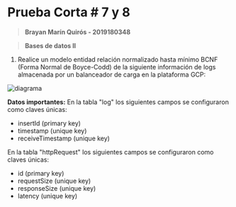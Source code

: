 # Prueba Corta # 7 y 8

>**Brayan Marín Quirós - 2019180348**

>**Bases de datos II**

1. Realice un modelo entidad relación normalizado hasta mínimo BCNF (Forma Normal de Boyce-Codd) de la siguiente información de logs almacenada por un balanceador de carga en la plataforma GCP:

![diagrama](https://www.dropbox.com/s/lyktsg57cujh0wl/diagramaQuiz78.jpg?dl=1)

**Datos importantes:**
En la tabla "log" los siguientes campos se configuraron como claves únicas:
- insertId (primary key)
- timestamp (unique key)
- receiveTimestamp (unique key)

En la tabla "httpRequest" los siguientes campos se configuraron como claves únicas:
- id (primary key)
- requestSize (unique key)
- responseSize (unique key)
- latency (unique key)

[//]: # (These are reference links used in the body of this note and get stripped out when the markdown processor does its job. There is no need to format nicely because it shouldn't be seen. Thanks SO - http://stackoverflow.com/questions/4823468/store-comments-in-markdown-syntax)

   [dill]: <https://github.com/joemccann/dillinger>
   [git-repo-url]: <https://github.com/joemccann/dillinger.git>
   [john gruber]: <http://daringfireball.net>
   [df1]: <http://daringfireball.net/projects/markdown/>
   [markdown-it]: <https://github.com/markdown-it/markdown-it>
   [Ace Editor]: <http://ace.ajax.org>
   [node.js]: <http://nodejs.org>
   [Twitter Bootstrap]: <http://twitter.github.com/bootstrap/>
   [jQuery]: <http://jquery.com>
   [@tjholowaychuk]: <http://twitter.com/tjholowaychuk>
   [express]: <http://expressjs.com>
   [AngularJS]: <http://angularjs.org>
   [Gulp]: <http://gulpjs.com>

   [PlDb]: <https://github.com/joemccann/dillinger/tree/master/plugins/dropbox/README.md>
   [PlGh]: <https://github.com/joemccann/dillinger/tree/master/plugins/github/README.md>
   [PlGd]: <https://github.com/joemccann/dillinger/tree/master/plugins/googledrive/README.md>
   [PlOd]: <https://github.com/joemccann/dillinger/tree/master/plugins/onedrive/README.md>
   [PlMe]: <https://github.com/joemccann/dillinger/tree/master/plugins/medium/README.md>
   [PlGa]: <https://github.com/RahulHP/dillinger/blob/master/plugins/googleanalytics/README.md>
